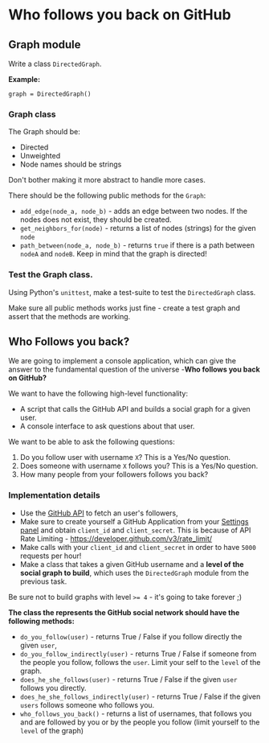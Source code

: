 # Who follows you back on GitHub

## Graph module

Write a class `DirectedGraph`.

__Example:__
```python3
graph = DirectedGraph()
```

### Graph class

The Graph should be:

* Directed
* Unweighted
* Node names should be strings

Don't bother making it more abstract to handle more cases.

There should be the following public methods for the `Graph`:

* `add_edge(node_a, node_b)` - adds an edge between two nodes. If the nodes does not exist, they should be created.
* `get_neighbors_for(node)` - returns a list of nodes (strings) for the given `node`
* `path_between(node_a, node_b)` - returns `true` if there is a path between `nodeA` and `nodeB`. Keep in mind that the graph is directed!

### Test the Graph class.

Using Python's `unittest`, make a test-suite to test the `DirectedGraph` class.

Make sure all public methods works just fine - create a test graph and assert that the methods are working.

## Who Follows you back?

We are going to implement a console application, which can give the answer to the fundamental question of the universe -**Who follows you back on GitHub?**

We want to have the following high-level functionality:

* A script that calls the GitHub API and builds a social graph for a given user.
* A console interface to ask questions about that user.

We want to be able to ask the following questions:

1. Do you follow user with username `X`? This is a Yes/No question.
2. Does someone with username `X` follows you? This is a Yes/No question.
3. How many people from your followers follows you back?

### Implementation details

* Use the [GitHub API](https://developer.github.com/v3/) to fetch an user's followers,
* Make sure to create yourself a GitHub Application from your [Settings panel](https://github.com/settings/applications) and obtain `client_id` and `client_secret`. This is because of API Rate Limiting - https://developer.github.com/v3/rate_limit/
* Make calls with your `client_id` and `client_secret` in order to have `5000` requests per hour!
* Make a class that takes a given GitHub username and a **level of the social graph to build**, which uses the `DirectedGraph` module from the previous task.

Be sure not to build graphs with level `>= 4` - it's going to take forever ;)

**The class the represents the GitHub social network should have the following methods:**

* `do_you_follow(user)` - returns True / False if you follow directly the given `user`,
* `do_you_follow_indirectly(user)` - returns True / False if someone from the people you follow, follows the `user`. Limit your self to the `level` of the graph.
* `does_he_she_follows(user)` - returns True / False if the given `user` follows you directly.
* `does_he_she_follows_indirectly(user)` - returns True / False if the given `users` follows someone who follows you.
* `who_follows_you_back()` - returns a list of usernames, that follows you and are followed by you or by the people you follow (limit yourself to the `level` of the graph)
